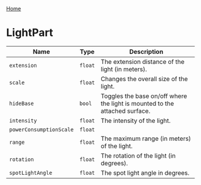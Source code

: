 [Home](https://wnp78.github.io/Sr2Xml/)

# LightPart


|Name|Type|Description|
|--|--|--|
|`extension`|`float`|The extension distance of the light (in meters).|
|`scale`|`float`|Changes the overall size of the light.|
|`hideBase`|`bool`|Toggles the base on/off where the light is mounted to the attached surface.|
|`intensity`|`float`|The intensity of the light.|
|`powerConsumptionScale`|`float`||
|`range`|`float`|The maximum range (in meters) of the light.|
|`rotation`|`float`|The rotation of the light (in degrees).|
|`spotLightAngle`|`float`|The spot light angle in degrees.|


